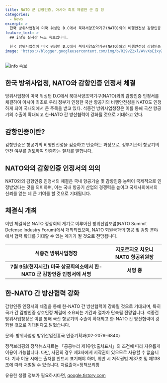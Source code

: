 ```yaml
---
title: NATO 군 감항인증, 아시아 최초 체결한 군 감 항
categories:
  - News
excerpt: >
  한국 방위사업청이 미국 워싱턴 D.C에서 북대서양조약기구(NATO)와의 비행안전성 감항인증 인정서를 체결했다고 밝혔습니다. 이는 아시아 최초로 우리 정부가 인증한 국산 항공기의 비행안전성을 NATO가 인정한 것으로, 우리나라의 항공기술과 감항인증 능력이 국제적으로 인정받았다는 의미가 있습니다. 이로 인해 한NATO 간 방산협력이 강화되고 국산 항공기의 수출이 확대될 것으로 기대됩니다. NATO와의 협력이 확대될 것으로 전망되며, 감항인증 상호인정 체결에 소요되는 기간과 절차가 단축될 것으로 예상됩니다.
feature_text: >
  ## info 실시간 뉴스 속보입니다.

  한국 방위사업청이 미국 워싱턴 D.C에서 북대서양조약기구(NATO)와의 비행안전성 감항인증 인정서를 체결했다고 밝혔습니다. 이는 아시아 최초로 우리 정부가 인증한 국산 항공기의 비행안전성을 NATO가 인정한 것으로, 우리나라의 항공기술과 감항인증 능력이 국제적으로 인정받았다는 의미가 있습니다. 이로 인해 한NATO 간 방산협력이 강화되고 국산 항공기의 수출이 확대될 것으로 기대됩니다. NATO와의 협력이 확대될 것으로 전망되며, 감항인증 상호인정 체결에 소요되는 기간과 절차가 단축될 것으로 예상됩니다.
image: 'https://blogger.googleusercontent.com/img/b/R29vZ2xl/AVvXsEixyZcFfHzMRdzZMjFBmAUKJYCLCGyLL1o632UiGVXcaFdKo_bkvkuCioo0uUKlGfBVcT3P84aROyZIXSBEx3Aw5nCQ3pTgDom1WDC4m8eifvWiAmWEEVb4x6G_l8C0QH225ldMjyaFvpxGEBGNO37VmDTDMHGhJPq73UglMfDca1-0aw/s1600/blogspot.png'
---
```


<p><img src="https://blogger.googleusercontent.com/img/b/R29vZ2xl/AVvXsEixyZcFfHzMRdzZMjFBmAUKJYCLCGyLL1o632UiGVXcaFdKo_bkvkuCioo0uUKlGfBVcT3P84aROyZIXSBEx3Aw5nCQ3pTgDom1WDC4m8eifvWiAmWEEVb4x6G_l8C0QH225ldMjyaFvpxGEBGNO37VmDTDMHGhJPq73UglMfDca1-0aw/s1600/blogspot.png" alt="info 속보" /></p>

<h2 data-ke-size="size26">한국 방위사업청, NATO와 감항인증 인정서 체결</h2>

<p data-ke-size="size16">방위사업청이 미국 워싱턴 D.C에서 북대서양조약기구(NATO)와의 감항인증 인정서를 체결하여 아시아 최초로 우리 정부가 인정한 국산 항공기의 비행안전성을 NATO도 인정하게 되어 국내외에서 큰 주목을 받고 있다. 석종건 방위사업청장은 이를 통해 국산 항공기의 수출이 확대되고 한-NATO 간 방산협력이 강화될 것으로 기대하고 있다.</p>

<h2 data-ke-size="size24">감항인증이란?</h2>

<p data-ke-size="size16">감항인증은 항공기의 비행안전성을 검증하고 인증하는 과정으로, 정부기관이 항공기의 안전 여부를 검토하여 인증하는 절차를 말합니다.</p>

<h2 data-ke-size="size24">NATO와의 감항인증 인정서의 의의</h2>

<p data-ke-size="size16">NATO와의 감항인증 인정서의 체결은 국내 항공기술 및 감항인증 능력이 국제적으로 인정받았다는 것을 의미하며, 이는 국내 항공기 산업의 경쟁력을 높이고 국제사회에서의 신뢰를 얻는 데 큰 기여를 할 것으로 기대됩니다.</p>

<h2 data-ke-size="size24">체결식 개최</h2>

<p data-ke-size="size16">이번 체결식은 NATO 정상회의 계기로 이루어진 방위산업포럼(NATO Summit Defense Industry Forum)에서 개최되었으며, NATO 회원국과의 항공 및 감항 분야에서 협력 확대를 기대할 수 있는 계기가 될 것으로 전망됩니다.</p>

<table>
    <thead>
        <tr>
            <th>석종건 방위사업청장</th>
            <th>지오르지오 치오니 NATO 항공위원장</th>
        </tr>
    </thead>
    <tbody>
        <tr>
            <td style="text-align: center; height: 17px;"><b>7월 9일(현지시간) 미국 상공회의소에서 한-NATO 군 감항인증 인정서에 서명</b></td>
            <td style="text-align: center; height: 17px;"><b>서명 중</b></td>
        </tr>
    </tbody>
</table>

<h2 data-ke-size="size24">한-NATO 간 방산협력 강화</h2>

<p data-ke-size="size16">감항인증 인정서의 체결을 통해 한-NATO 간 방산협력이 강화될 것으로 기대되며, 특히 국가 간 감항인증 상호인정 체결에 소요되는 기간과 절차가 단축될 전망입니다. 석종건 방위사업청장은 이를 통해 국산 항공기의 수출이 확대되고 한-NATO 간 방산협력이 강화될 것으로 기대된다고 밝혔습니다.</p>

<p data-ke-size="size16">문의: 방위사업청 방위산업진흥국 인증기획과(02-2079-6840)</p>

<p data-ke-size="size16">정책브리핑의 정책뉴스자료는 「공공누리 제1유형:출처표시」의 조건에 따라 자유롭게 이용이 가능합니다. 다만, 사진의 경우 제3자에게 저작권이 있으므로 사용할 수 없습니다. 기사 이용 시에는 출처를 반드시 표기해야 하며, 위반 시 저작권법 제37조 및 제138조에 따라 처벌될 수 있습니다. <span>자료출처=정책브리핑 </span></p>
유용한 생활 정보가 필요하시다면, <a href="https://qoogle.tistory.com" rel="dofollow">qoogle.tistory.com</a>


